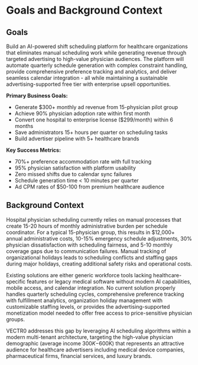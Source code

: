 # Goals and Background Context

## Goals
Build an AI-powered shift scheduling platform for healthcare organizations that eliminates manual scheduling work while generating revenue through targeted advertising to high-value physician audiences. The platform will automate quarterly schedule generation with complex constraint handling, provide comprehensive preference tracking and analytics, and deliver seamless calendar integration - all while maintaining a sustainable advertising-supported free tier with enterprise upsell opportunities.

**Primary Business Goals:**
- Generate $300+ monthly ad revenue from 15-physician pilot group
- Achieve 90% physician adoption rate within first month
- Convert one hospital to enterprise license ($299/month) within 6 months
- Save administrators 15+ hours per quarter on scheduling tasks
- Build advertiser pipeline with 5+ healthcare brands

**Key Success Metrics:**
- 70%+ preference accommodation rate with full tracking
- 95% physician satisfaction with platform usability
- Zero missed shifts due to calendar sync failures
- Schedule generation time < 10 minutes per quarter
- Ad CPM rates of $50-100 from premium healthcare audience

## Background Context
Hospital physician scheduling currently relies on manual processes that create 15-20 hours of monthly administrative burden per schedule coordinator. For a typical 15-physician group, this results in $12,000+ annual administrative costs, 10-15% emergency schedule adjustments, 30% physician dissatisfaction with scheduling fairness, and 5-10 monthly coverage gaps due to communication failures. Manual tracking of organizational holidays leads to scheduling conflicts and staffing gaps during major holidays, creating additional safety risks and operational costs.

Existing solutions are either generic workforce tools lacking healthcare-specific features or legacy medical software without modern AI capabilities, mobile access, and calendar integration. No current solution properly handles quarterly scheduling cycles, comprehensive preference tracking with fulfillment analytics, organization holiday management with customizable staffing levels, or provides the advertising-supported monetization model needed to offer free access to price-sensitive physician groups.

VECTR0 addresses this gap by leveraging AI scheduling algorithms within a modern multi-tenant architecture, targeting the high-value physician demographic (average income $300K-$600K) that represents an attractive audience for healthcare advertisers including medical device companies, pharmaceutical firms, financial services, and luxury brands.
